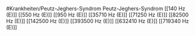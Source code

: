 #Krankheiten/Peutz-Jeghers-Syndrom
Peutz-Jeghers-Syndrom
[[140 Hz (E)]]
[[550 Hz (E)]]
[[950 Hz (E)]]
[[35710 Hz (E)]]
[[71250 Hz (E)]]
[[82500 Hz (E)]]
[[142500 Hz (E)]]
[[393500 Hz (E)]]
[[632410 Hz (E)]]
[[719340 Hz (E)]]